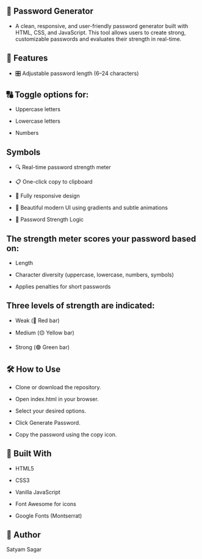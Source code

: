## 🔐 Password Generator

- A clean, responsive, and user-friendly password generator built with HTML, CSS, and JavaScript. This tool allows users to create strong, customizable passwords and evaluates their strength in real-time.

## 🚀 Features

- 🎛 Adjustable password length (6–24 characters)

## 🔠 Toggle options for:

- Uppercase letters

- Lowercase letters

- Numbers

## Symbols

- 🔍 Real-time password strength meter
- 📋 One-click copy to clipboard

- 📱 Fully responsive design

- 🌈 Beautiful modern UI using gradients and subtle animations

- 🧪 Password Strength Logic

## The strength meter scores your password based on:

- Length

- Character diversity (uppercase, lowercase, numbers, symbols)

- Applies penalties for short passwords

## Three levels of strength are indicated:

- Weak (🔴 Red bar)

- Medium (🟡 Yellow bar)

- Strong (🟢 Green bar)

## 🛠 How to Use

- Clone or download the repository.

- Open index.html in your browser.

- Select your desired options.

- Click Generate Password.

- Copy the password using the copy icon.

## 🧱 Built With

- HTML5

- CSS3

- Vanilla JavaScript

- Font Awesome for icons

- Google Fonts (Montserrat)

## 📌 Author

Satyam Sagar
